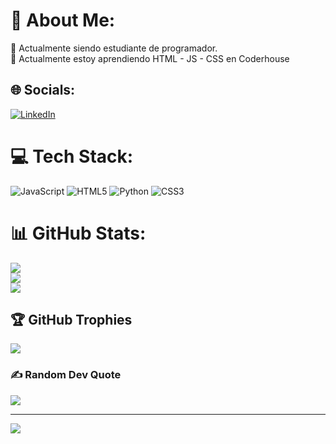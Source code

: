 # 💫 About Me:
🔭 Actualmente siendo estudiante de programador.<br>🌱 Actualmente estoy aprendiendo HTML - JS - CSS en Coderhouse


## 🌐 Socials:
[![LinkedIn](https://img.shields.io/badge/LinkedIn-%230077B5.svg?logo=linkedin&logoColor=white)](https://www.linkedin.com/in/clementerosendejofre) 

# 💻 Tech Stack:
![JavaScript](https://img.shields.io/badge/javascript-%23323330.svg?style=for-the-badge&logo=javascript&logoColor=%23F7DF1E) ![HTML5](https://img.shields.io/badge/html5-%23E34F26.svg?style=for-the-badge&logo=html5&logoColor=white) ![Python](https://img.shields.io/badge/python-3670A0?style=for-the-badge&logo=python&logoColor=ffdd54) ![CSS3](https://img.shields.io/badge/css3-%231572B6.svg?style=for-the-badge&logo=css3&logoColor=white)
# 📊 GitHub Stats:
![](https://github-readme-stats.vercel.app/api?username=C-Rosende&theme=react&hide_border=false&include_all_commits=false&count_private=false)<br/>
![](https://github-readme-streak-stats.herokuapp.com/?user=C-Rosende&theme=react&hide_border=false)<br/>
![](https://github-readme-stats.vercel.app/api/top-langs/?username=C-Rosende&theme=react&hide_border=false&include_all_commits=false&count_private=false&layout=compact)

## 🏆 GitHub Trophies
![](https://github-profile-trophy.vercel.app/?username=C-Rosende&theme=radical&no-frame=false&no-bg=true&margin-w=4)

### ✍️ Random Dev Quote
![](https://quotes-github-readme.vercel.app/api?type=horizontal&theme=radical)

---
[![](https://visitcount.itsvg.in/api?id=C-Rosende&icon=6&color=0)](https://visitcount.itsvg.in)

<!-- Proudly created with GPRM ( https://gprm.itsvg.in ) -->
